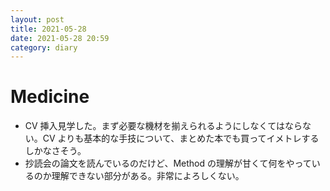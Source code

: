 ```yaml
---
layout: post
title: 2021-05-28
date: 2021-05-28 20:59
category: diary
---
```


# Medicine
- CV 挿入見学した。まず必要な機材を揃えられるようにしなくてはならない。CV よりも基本的な手技について、まとめた本でも買ってイメトレするしかなさそう。
- 抄読会の論文を読んでいるのだけど、Method の理解が甘くて何をやっているのか理解できない部分がある。非常によろしくない。